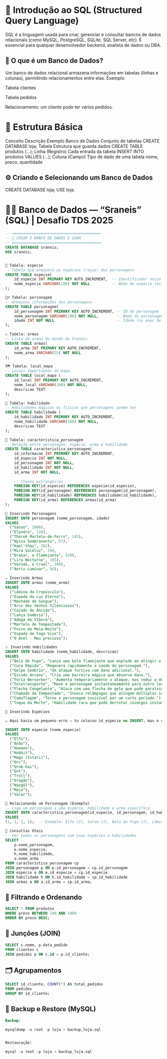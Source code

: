# 🧠 Introdução ao SQL (Structured Query Language)

SQL é a linguagem usada para criar, gerenciar e consultar bancos de dados relacionais (como MySQL, PostgreSQL, SQLite, SQL Server, etc).
É essencial para qualquer desenvolvedor backend, analista de dados ou DBA.

## 🧩 O que é um Banco de Dados?

Um banco de dados relacional armazena informações em tabelas (linhas e colunas), permitindo relacionamentos entre elas.
Exemplo:

Tabela clientes

Tabela pedidos

Relacionamento: um cliente pode ter vários pedidos.

# 🧱 Estrutura Básica
Conceito	Descrição	Exemplo
Banco de Dados	Conjunto de tabelas	CREATE DATABASE loja;
Tabela	Estrutura que guarda dados	CREATE TABLE produtos (...);
Linha (Registro)	Cada entrada da tabela	INSERT INTO produtos VALUES (...);
Coluna (Campo)	Tipo de dado de uma tabela	nome, preco, quantidade

## ⚙️ Criando e Selecionando um Banco de Dados
CREATE DATABASE loja;
USE loja;

# 🧙‍♂️ Banco de Dados — “Sraneis” (SQL) | Desafio TDS 2025
```sql
-- ========================================
-- 🎲 CRIAR O BANCO DE DADOS E USAR
-- ========================================
CREATE DATABASE sraneis;
USE sraneis;


🧬 Tabela: especie
-- Tabela que armazena as espécies (raças) dos personagens
CREATE TABLE especie(
    id_especie INT PRIMARY KEY AUTO_INCREMENT,  -- Identificador único
    nome_especie VARCHAR(100) NOT NULL          -- Nome da espécie (Ex: Elfo, Humano)
);

🧙‍♂️ Tabela: personagem
-- Armazena informações dos personagens
CREATE TABLE personagem(
    id_personagem INT PRIMARY KEY AUTO_INCREMENT, -- ID do personagem
    nome_personagem VARCHAR(100) NOT NULL,        -- Nome do personagem
    idade INT NOT NULL                            -- Idade (ou anos de existência)
);

⚔️ Tabela: armas
-- Lista de armas do mundo de Sraneis
CREATE TABLE armas(
    id_arma INT PRIMARY KEY AUTO_INCREMENT,
    nome_arma VARCHAR(55) NOT NULL
);

🗺️ Tabela: local_mapa
-- Locais importantes do mapa
CREATE TABLE local_mapa (
    id_local INT PRIMARY KEY AUTO_INCREMENT,
    nome_local VARCHAR(100) NOT NULL,
    descricao TEXT
);

💫 Tabela: habilidade
-- Habilidades mágicas ou físicas que personagens podem ter
CREATE TABLE habilidade (
    id_habilidade INT PRIMARY KEY AUTO_INCREMENT,
    nome_habilidade VARCHAR(100) NOT NULL,
    descricao TEXT
);

🧩 Tabela: caracteristica_personagem
-- Relação entre personagem, espécie, arma e habilidade
CREATE TABLE caracteristica_personagem(
    id_informacao INT PRIMARY KEY AUTO_INCREMENT,
    id_especie INT NOT NULL,
    id_personagem INT NOT NULL,
    id_habilidade INT NOT NULL,
    id_arma INT NOT NULL,
    
    -- Chaves estrangeiras
    FOREIGN KEY(id_especie) REFERENCES especie(id_especie),
    FOREIGN KEY(id_personagem) REFERENCES personagem(id_personagem),
    FOREIGN KEY(id_habilidade) REFERENCES habilidade(id_habilidade),
    FOREIGN KEY(id_arma) REFERENCES armas(id_arma)
);

👥 Inserindo Personagens
INSERT INTO personagem (nome_personagem, idade)
VALUES
  ("Saron", 2000),
  ("Elyndra", 134),
  ("Thorek Martelo-de-Ferro", 245),
  ("Nyssa Sombravento", 87),
  ("Kael'thas", 302),
  ("Mira Valeluz", 29),
  ("Drakar, o Flamejante", 520),
  ("Lira Nocturne", 105),
  ("Vornak, o Cruel", 399),
  ("Aeris Luminar", 56);

⚔️ Inserindo Armas
INSERT INTO armas (nome_arma)
VALUES
  ("Lâmina do Crepúsculo"),
  ("Espada da Luz Eterna"),
  ("Machado de Sangue"),
  ("Arco dos Ventos Silenciosos"),
  ("Cajado do Ancião"),
  ("Lança Sombria"),
  ("Adaga de Víbora"),
  ("Martelo de Tempestade"),
  ("Foice da Meia-Noite"),
  ("Espada de Fogo Vivo"),
  ("O Anel - Meu precioso");

✨ Inserindo Habilidades
INSERT INTO habilidade (nome_habilidade, descricao)
VALUES
  ("Bola de Fogo", "Lança uma bola flamejante que explode ao atingir o alvo."),
  ("Cura Rápida", "Regenera rapidamente a saúde do personagem."),
  ("Golpe Sombrio", "Um ataque furtivo com dano adicional."),
  ("Escudo Arcano", "Cria uma barreira mágica que absorve dano."),
  ("Fúria Berserker", "Aumenta temporariamente o ataque, mas reduz a defesa."),
  ("Teletransporte", "Move o personagem instantaneamente para outro local."),
  ("Flecha Congelante", "Ataca com uma flecha de gelo que pode paralisar o inimigo."),
  ("Chamado da Tempestade", "Invoca relâmpagos que atingem múltiplos inimigos."),
  ("Camuflagem", "Torna o personagem invisível por um curto período."),
  ("Toque da Morte", "Habilidade rara que pode derrotar inimigos instantaneamente.");

🧝 Inserindo Espécies

⚠️ Aqui havia um pequeno erro — tu colocou id_especie no INSERT, mas o campo é auto_increment, então não precisa dele.

INSERT INTO especie (nome_especie)
VALUES
  ("Elfo"),
  ("Anão"),
  ("Humano"),
  ("Hobbit"),
  ("Mago (Istari)"),
  ("Orc"),
  ("Uruk-hai"),
  ("Ent"),
  ("Troll"),
  ("Dragão"),
  ("Nazgûl"),
  ("Maia"),
  ("Valar");

🧠 Relacionando um Personagem (Exemplo)
-- Liga um personagem a uma espécie, habilidade e arma específica
INSERT INTO caracteristica_personagem(id_especie, id_personagem, id_habilidade, id_arma)
VALUES
(1, 1, 1, 1);  -- Exemplo: Elfo (1), Saron (1), Bola de Fogo (1), Lâmina do Crepúsculo (1)

🧩 Consultas Úteis
-- Ver todos os personagens com suas espécies e habilidades
SELECT 
    p.nome_personagem,
    e.nome_especie,
    h.nome_habilidade,
    a.nome_arma
FROM caracteristica_personagem cp
JOIN personagem p ON p.id_personagem = cp.id_personagem
JOIN especie e ON e.id_especie = cp.id_especie
JOIN habilidade h ON h.id_habilidade = cp.id_habilidade
JOIN armas a ON a.id_arma = cp.id_arma;

```

## 🧠 Filtrando e Ordenando
```sql
SELECT * FROM produtos
WHERE preco BETWEEN 100 AND 1000
ORDER BY preco DESC;
```

## 🧩 Junções (JOIN)
```sql
SELECT c.nome, p.data_pedido
FROM clientes c
JOIN pedidos p ON c.id = p.id_cliente;
```

## 🗂️ Agrupamentos
```sql
SELECT id_cliente, COUNT(*) AS total_pedidos
FROM pedidos
GROUP BY id_cliente;
```

## 💾 Backup e Restore (MySQL)
```sql
Backup:

mysqldump -u root -p loja > backup_loja.sql


Restauração:

mysql -u root -p loja < backup_loja.sql
```
